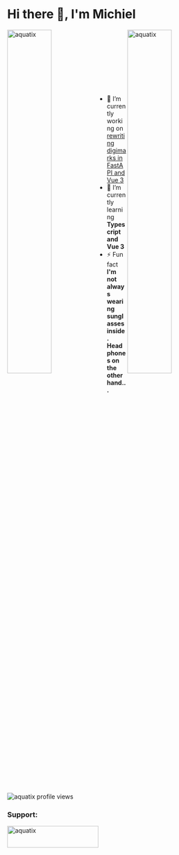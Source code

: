 <!--
**aquatix/aquatix** is a ✨ _special_ ✨ repository because its `README.md` (this file) appears on your GitHub profile.

Here are some ideas to get you started:

- 🔭 I’m currently working on ...
- 🌱 I’m currently learning ...
- 👯 I’m looking to collaborate on ...
- 🤔 I’m looking for help with ...
- 💬 Ask me about ...
- 📫 How to reach me: ...
- 😄 Pronouns: ...
- ⚡ Fun fact: ...
-->

# Hi there 👋, I'm Michiel

<p><img align="left" width="45%" src="https://github-readme-stats.vercel.app/api?username=aquatix&show_icons=true&theme=dark&locale=en" alt="aquatix" /></p>
<p><img align="right" width="45%" src="https://github-readme-streak-stats.herokuapp.com/?user=aquatix&theme=dark&mode=weekly" alt="aquatix" /></p>

<br><br><br><br><br><br><br><br>

- 🔭 I’m currently working on [rewriting digimarks in FastAPI and Vue 3](https://github.com/aquatix/digimarks/tree/fastapi)
- 🌱 I’m currently learning <strong>Typescript and Vue 3</strong>
- ⚡ Fun fact **I'm not always wearing sunglasses inside. Headphones on the other hand...**

![aquatix profile views](https://komarev.com/ghpvc/?username=aquatix&label=Profile%20views&color=db654b&style=flat-square)

<h3 align="left">Support:</h3>
<p><a href="https://ko-fi.com/aquatix"> <img src="https://ko-fi.com/img/githubbutton_sm.svg" height="50" width="210" alt="aquatix" /></a></p>

<!--
<p align="center"><img align="center" src="https://github-readme-stats.vercel.app/api/wakatime?username=aquatix&range=all_time&theme=dark" alt="aquatix" /></p>
-->
